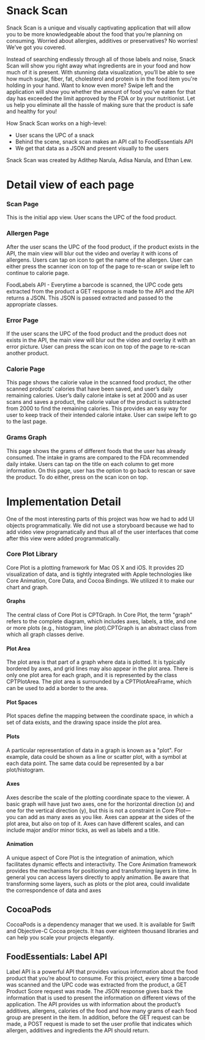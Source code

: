 # Snack Scan
Snack Scan is a unique and visually captivating application that will allow you to be more knowledgeable about the food that you’re planning on consuming. Worried about allergies, additives or preservatives? No worries! We’ve got you covered.

Instead of searching endlessly through all of those labels and noise, Snack Scan will show you right away what ingredients are in your food and how much of it is present. With stunning data visualization, you’ll be able to see how much sugar, fiber, fat, cholesterol and protein is in the food item you're holding in your hand. Want to know even more? Swipe left and the application will show you whether the amount of food you’ve eaten for that day has exceeded the limit approved by the FDA or by your nutritionist. Let us help you eliminate all the hassle of making sure that the product is safe and healthy for you!

How Snack Scan works on a high-level:
* User scans the UPC of a snack
* Behind the scene, snack scan makes an API call to FoodEssentials API
* We get that data as a JSON and present visually to the users

Snack Scan was created by Adithep Narula, Adisa Narula, and Ethan Lew.

# Detail view of each page

### Scan Page
This is the initial app view. User scans the UPC of the food product.

### Allergen Page

After the user scans the UPC of the food product, if the product exists in the API, the main view will blur out the video and overlay it with icons of allergens. Users can tap on icon to get the name of the allergen. User can either press the scanner icon on top of the page to re-scan or swipe left to continue to calorie page.

FoodLabels API - Everytime a barcode is scanned, the UPC code gets extracted from the product a GET response is made to the API and the API returns a JSON. This JSON is passed extracted and passed to the appropriate classes.

### Error Page

If the user scans the UPC of the food product and the product does not exists in the API, the main view will blur out the video and overlay it with an error picture. User can press the scan icon on top of the page to re-scan another product.

### Calorie Page

This page shows the calorie value in the scanned food product, the other scanned products’ calories that have been saved, and user’s daily remaining calories. User’s daily calorie intake is set at 2000 and as user scans and saves a product, the calorie value of the product is subtracted from 2000 to find the remaining calories. This provides an easy way for user to keep track of their intended calorie intake. User can swipe left to go to the last page.

### Grams Graph
This page shows the grams of different foods that the user has already consumed. The intake in grams are compared to the FDA recommended daily intake. Users can tap on the title on each column to get more information. On this page, user has the option to go back to rescan or save the product. To do either, press on the scan icon on top.

# Implementation Detail
One of the most interesting parts of this project was how we had to add UI objects programmatically. We did not use a storyboard because we had to add video view programatically and thus all of the user interfaces that come after this view were added programmatically.

### Core Plot Library
Core Plot is a plotting framework for Mac OS X and iOS. It provides 2D visualization of data, and is tightly integrated with Apple technologies like Core Animation, Core Data, and Cocoa Bindings. We utilized it to make our chart and graph.

#### Graphs
The central class of Core Plot is CPTGraph. In Core Plot, the term "graph" refers to the complete diagram, which includes axes, labels, a title, and one or more plots (e.g., histogram, line plot).CPTGraph is an abstract class from which all graph classes derive.

#### Plot Area
The plot area is that part of a graph where data is plotted. It is typically bordered by axes, and grid lines may also appear in the plot area. There is only one plot area for each graph, and it is represented by the class CPTPlotArea. The plot area is surrounded by a CPTPlotAreaFrame, which can be used to add a border to the area.

#### Plot Spaces
Plot spaces define the mapping between the coordinate space, in which a set of data exists, and the drawing space inside the plot area.

#### Plots
A particular representation of data in a graph is known as a "plot". For example, data could be shown as a line or scatter plot, with a symbol at each data point. The same data could be represented by a bar plot/histogram.

#### Axes
Axes describe the scale of the plotting coordinate space to the viewer. A basic graph will have just two axes, one for the horizontal direction (x) and one for the vertical direction (y), but this is not a constraint in Core Plot—you can add as many axes as you like. Axes can appear at the sides of the plot area, but also on top of it. Axes can have different scales, and can include major and/or minor ticks, as well as labels and a title.

#### Animation
A unique aspect of Core Plot is the integration of animation, which facilitates dynamic effects and interactivity. The Core Animation framework provides the mechanisms for positioning and transforming layers in time. In general you can access layers directly to apply animation. Be aware that transforming some layers, such as plots or the plot area, could invalidate the correspondence of data and axes

## CocoaPods
CocoaPods is a dependency manager that we used. It is available for Swift and Objective-C Cocoa projects. It has over eighteen thousand libraries and can help you scale your projects elegantly.

## FoodEssentials: Label API
Label API is a powerful API that provides various information about the food product that you’re about to consume. For this project, every time a barcode was scanned and the UPC code was extracted from the product, a GET Product Score request was made. The JSON response gives back the information that is used to present the information on different views of the application. The API provides us with information about the product’s additives, allergens, calories of the food and how many grams of each food group are present in the item. In addition, before the GET request can be made, a POST request is made to set the user profile that indicates which allergen, additives and ingredients the API should return.
